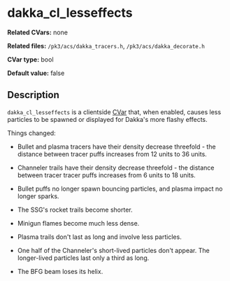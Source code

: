 # dakka\_cl_lesseffects

**Related CVars:** none

**Related files:** `/pk3/acs/dakka_tracers.h`, `/pk3/acs/dakka_decorate.h`

**CVar type:** bool

**Default value:** false

## Description

`dakka_cl_lesseffects` is a clientside [CVar](../cvars.md) that, when enabled,
causes less particles to be spawned or displayed for Dakka's more flashy effects.

Things changed:

- Bullet and plasma tracers have their density decrease threefold - the distance between
    tracer puffs increases from 12 units to 36 units.

- Channeler trails have their density decrease threefold - the distance between tracer
    tracer puffs increases from 6 units to 18 units.

- Bullet puffs no longer spawn bouncing particles, and plasma impact no longer sparks.

- The SSG's rocket trails become shorter.

- Minigun flames become much less dense.

- Plasma trails don't last as long and involve less particles.

- One half of the Channeler's short-lived particles don't appear. The longer-lived
    particles last only a third as long.

- The BFG beam loses its helix.
